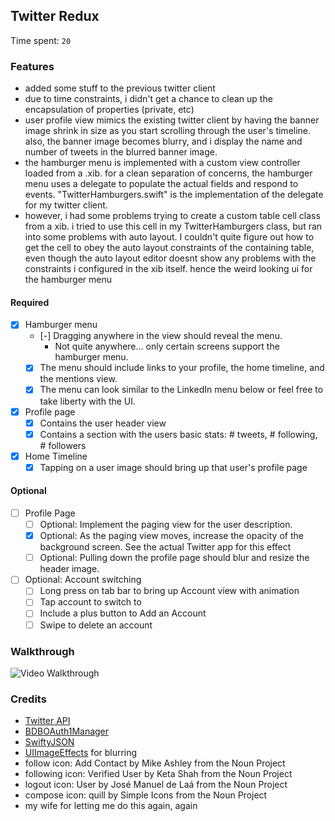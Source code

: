 ## Twitter Redux

Time spent: `20`

### Features
- added some stuff to the previous twitter client
- due to time constraints, i didn't get a chance to clean up the encapsulation of properties (private, etc)
- user profile view mimics the existing twitter client by having the banner image shrink in size as you start scrolling through the user's timeline.  also, the banner image becomes blurry, and i display the name and number of tweets in the blurred banner image.
- the hamburger menu is implemented with a custom view controller loaded from a .xib. for a clean separation of concerns, the hamburger menu uses a delegate to populate the actual fields and respond to events.  "TwitterHamburgers.swift" is the implementation of the delegate for my twitter client.
- however, i had some problems trying to create a custom table cell class from a xib.  i tried to use this cell in my TwitterHamburgers class, but ran into some problems with auto layout.  I couldn't quite figure out how to get the cell to obey the auto layout constraints of the containing table, even though the auto layout editor doesnt show any problems with the constraints i configured in the xib itself.  hence the weird looking ui for the hamburger menu

#### Required

- [x] Hamburger menu
   - [-] Dragging anywhere in the view should reveal the menu.
      - Not quite anywhere... only certain screens support the hamburger menu. 
   - [x] The menu should include links to your profile, the home timeline, and the mentions view.
   - [x] The menu can look similar to the LinkedIn menu below or feel free to take liberty with the UI.
- [x] Profile page
   - [x] Contains the user header view
   - [x] Contains a section with the users basic stats: # tweets, # following, # followers
- [x] Home Timeline
   - [x] Tapping on a user image should bring up that user's profile page

#### Optional

- [ ] Profile Page
   - [ ] Optional: Implement the paging view for the user description.
   - [x] Optional: As the paging view moves, increase the opacity of the background screen. See the actual Twitter app for this effect
   - [ ] Optional: Pulling down the profile page should blur and resize the header image.
- [ ] Optional: Account switching
   - [ ] Long press on tab bar to bring up Account view with animation
   - [ ] Tap account to switch to
   - [ ] Include a plus button to Add an Account
   - [ ] Swipe to delete an account

### Walkthrough

![Video Walkthrough](TwitterRedux_Walkthrough.gif)


### Credits
* [Twitter API](https://apps.twitter.com/)
* [BDBOAuth1Manager](https://github.com/bdbergeron/BDBOAuth1Manager)
* [SwiftyJSON](https://github.com/SwiftyJSON/SwiftyJSON)
* [UIImageEffects](https://cocoapods.org/pods/UIImageEffects) for blurring
* follow icon: Add Contact by Mike Ashley from the Noun Project
* following icon: Verified User by Keta Shah from the Noun Project
* logout icon: User by José Manuel de Laá from the Noun Project
* compose icon: quill by Simple Icons from the Noun Project
* my wife for letting me do this again, again
